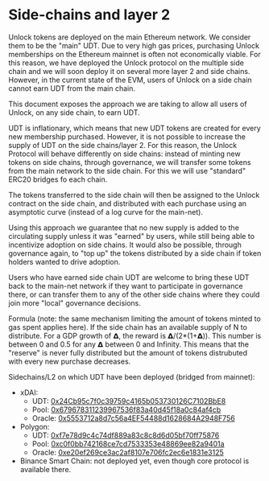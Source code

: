 # Side-chains and layer 2

Unlock tokens are deployed on the main Ethereum network. We consider them to be the "main" UDT. Due to very high gas prices, purchasing Unlock memberships on the Ethereum mainnet is often not economically viable. For this reason, we have deployed the Unlock protocol on the multiple side chain and we will soon deploy it on several more layer 2 and side chains. However, in the current state of the EVM, users of Unlock on a side chain cannot earn UDT from the main chain.

This document exposes the approach we are taking to allow all users of Unlock, on any side chain, to earn UDT.

UDT is inflationary, which means that new UDT tokens are created for every new membership purchased. However, it is not possible to increase the supply of UDT on the side chains/layer 2. For this reason, the Unlock Protocol will behave differently on side chains: instead of minting new tokens on side chains, through governance, we will transfer some tokens from the main network to the side chain. For this we will use "standard" ERC20 bridges fo each chain.

The tokens transferred to the side chain will then be assigned to the Unlock contract on the side chain, and distributed with each purchase using an asymptotic curve \(instead of a log curve for the main-net\).

Using this approach we guarantee that no new supply is added to the circulating supply unless it was "earned" by users, while still being able to incentivize adoption on side chains. It would also be possible, through governance again, to "top up" the tokens distributed by a side chain if token holders wanted to drive adoption.

Users who have earned side chain UDT are welcome to bring these UDT back to the main-net network if they want to participate in governance there, or can transfer them to any of the other side chains where they could join more "local" governance decisions.

Formula \(note: the same mechanism limiting the amount of tokens minted to gas spent applies here\). If the side chain has an available supply of N to distribute. For a GDP growth of 𝝙, the reward is 𝝙/\(2\*\(1+𝝙\)\). This number is between 0 and 0.5 for any 𝝙 between 0 and Infinity. This means that the "reserve" is never fully distributed but the amount of tokens distrubuted with every new purchase decreases.

Sidechains/L2 on which UDT have been deployed \(bridged from mainnet\):

* xDAI: 
  * UDT: [0x24Cb95c7f0c39759c4165b053730126C7102BbE8](https://blockscout.com/xdai/mainnet/tokens/0x24Cb95c7f0c39759c4165b053730126C7102BbE8)
  * Pool: [0x679678311239967536f83a40d45f18a0c84af4cb](https://info.honeyswap.org/#/pair/0x679678311239967536f83a40d45f18a0c84af4cb) 
  * Oracle: [0x5553712a8d7c56a4EF54488d1628684A2948F756](https://blockscout.com/xdai/mainnet/address/0x5553712a8d7c56a4EF54488d1628684A2948F756)
* Polygon: 
  * UDT: [0xf7e78d9c4c74df889a83c8c8d6d05bf70ff75876](https://polygonscan.com/address/0xf7e78d9c4c74df889a83c8c8d6d05bf70ff75876)
  * Pool: [0xc0f0bb742168ce7cd7533353e48869ee82a9401a](https://info.quickswap.exchange/pair/0xc0f0bb742168ce7cd7533353e48869ee82a9401a)
  * Oracle: [0xe20ef269ce3ac2af8107e706fc2ec6e1831e3125](https://polygonscan.com/address/0xe20ef269ce3ac2af8107e706fc2ec6e1831e3125)
* Binance Smart Chain: not deployed yet, even though core protocol is available there. 

